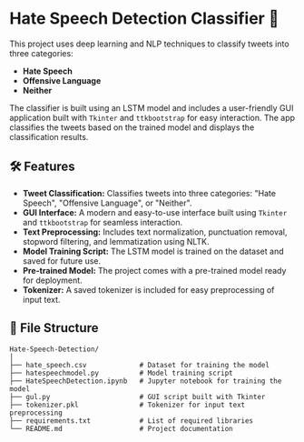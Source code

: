 # Hate Speech Detection Classifier 🚨

This project uses deep learning and NLP techniques to classify tweets into three categories: 
- **Hate Speech**
- **Offensive Language**
- **Neither**

The classifier is built using an LSTM model and includes a user-friendly GUI application built with `Tkinter` and `ttkbootstrap` for easy interaction. The app classifies the tweets based on the trained model and displays the classification results.

## 🛠 Features

- **Tweet Classification:** Classifies tweets into three categories: "Hate Speech", "Offensive Language", or "Neither".
- **GUI Interface:** A modern and easy-to-use interface built using `Tkinter` and `ttkbootstrap` for seamless interaction.
- **Text Preprocessing:** Includes text normalization, punctuation removal, stopword filtering, and lemmatization using NLTK.
- **Model Training Script:** The LSTM model is trained on the dataset and saved for future use.
- **Pre-trained Model:** The project comes with a pre-trained model ready for deployment.
- **Tokenizer:** A saved tokenizer is included for easy preprocessing of input text.

## 📁 File Structure

```plaintext
Hate-Speech-Detection/
│
├── hate_speech.csv             # Dataset for training the model
├── hatespeechmodel.py          # Model training script
├── HateSpeechDetection.ipynb   # Jupyter notebook for training the model
├── gul.py                      # GUI script built with Tkinter
├── tokenizer.pkl               # Tokenizer for input text preprocessing       
├── requirements.txt            # List of required libraries
└── README.md                   # Project documentation

